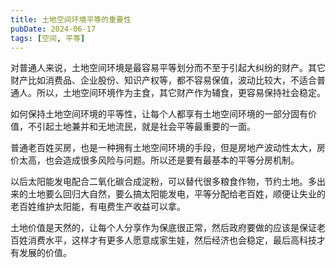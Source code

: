 ```yaml
---
title: 土地空间环境平等的重要性
pubDate: 2024-06-17
tags: [空间, 平等]
---
```


对普通人来说，土地空间环境是最容易平等划分而不至于引起大纠纷的财产。其它财产比如消费品、企业股份、知识产权等，都不容易保值，波动比较大，不适合普通人。所以，土地空间环境作为主食，其它财产作为辅食，更容易保持社会稳定。

如何保持土地空间环境的平等性，让每个人都享有土地空间环境的一部分固有价值，不引起土地兼并和无地流民，就是社会平等最重要的一面。

普通老百姓买房，也是一种拥有土地空间环境的手段，但是房地产波动性太大，房价太高，也会造成很多风险与问题。所以还是要有最基本的平等分房机制。

以后太阳能发电配合二氧化碳合成淀粉，可以替代很多粮食作物，节约土地。多出来的土地要么回归大自然，要么搞太阳能发电，平等分配给老百姓，顺便让失业的老百姓维护太阳能，有电费生产收益可以拿。

土地价值是天然的，让每个人分享作为保底很正常，然后政府要做的应该是保证老百姓消费水平，这样才有更多人愿意成家生娃，然后经济也会稳定，最后高科技才有发展的价值。
